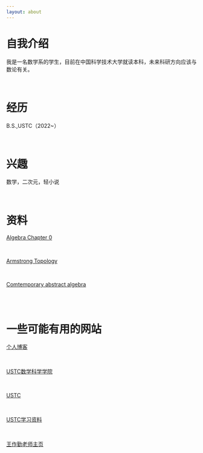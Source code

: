 ```yaml
---
layout: about 
---
```


# 自我介绍
我是一名数学系的学生，目前在中国科学技术大学就读本科，未来科研方向应该与数论有关。

<br/>

# 经历
B.S.,USTC（2022~）

<br/>

# 兴趣
数学，二次元，轻小说

<br/>

# 资料
<a href="books\Algebra Chapter 0 (2nd printing).pdf"><p style="color: blue;">Algebra Chapter 0</p></p></a> 

<br/>

<a href="books\Armstrong Topology.pdf"><p style="color: blue;">Armstrong Topology</p></a>

<br/>

<a href="books\comtemporary abstract algebra.pdf"><p style="color: blue;">Comtemporary abstract algebra</a>

<br/>



<br/>

# 一些可能有用的网站
<a href="https://www.luogu.com.cn/blog/zqygg/" target="_blank">个人博客</a>

<br/>

<a href="http://math.ustc.edu.cn/mainm.htm" target="_blank">USTC数学科学学院</a>

<br/>

<a href="https://www.ustc.edu.cn/" target="_blank">USTC</a>

<br/>

<a href="https://www.zhangjy9610.me/USTCdata.html" target="_blank">USTC学习资料</a>

<br/>

<a href="http://staff.ustc.edu.cn/~wangzuoq/" target="_blank">王作勤老师主页</a>
